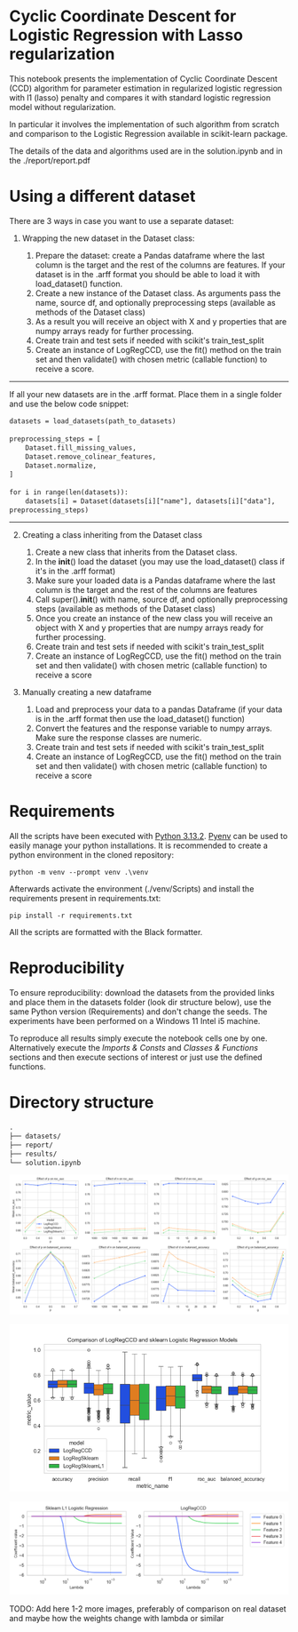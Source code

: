 # Cyclic Coordinate Descent for Logistic Regression with Lasso regularization

This notebook presents the implementation of Cyclic Coordinate Descent (CCD) algorithm for parameter
estimation in regularized logistic regression with l1 (lasso) penalty and compares it with standard
logistic regression model without regularization.

In particular it involves the implementation of such algorithm from scratch and comparison to the Logistic Regression available in scikit-learn package.

The details of the data and algorithms used are in the solution.ipynb and in the ./report/report.pdf

# Using a different dataset

There are 3 ways in case you want to use a separate dataset:

1. Wrapping the new dataset in the Dataset class:

    1. Prepare the dataset: create a Pandas dataframe where the last column is the target and the rest of the columns are features. If your dataset is in the .arff format you should be able to load it with load_dataset() function.
    2. Create a new instance of the Dataset class. As arguments pass the name, source df, and optionally preprocessing steps (available as methods of the Dataset class)
    3. As a result you will receive an object with X and y properties that are numpy arrays ready for further processing.
    4. Create train and test sets if needed with scikit's train_test_split
    5. Create an instance of LogRegCCD, use the fit() method on the train set and then validate() with chosen metric (callable function) to receive a score.

---

If all your new datasets are in the .arff format. Place them in a single folder and use the below code snippet:

```{python}
datasets = load_datasets(path_to_datasets)

preprocessing_steps = [
    Dataset.fill_missing_values,
    Dataset.remove_colinear_features,
    Dataset.normalize,
]

for i in range(len(datasets)):
    datasets[i] = Dataset(datasets[i]["name"], datasets[i]["data"], preprocessing_steps)
```

---

2. Creating a class inheriting from the Dataset class

    1. Create a new class that inherits from the Dataset class.
    2. In the __init__() load the dataset (you may use the load_dataset() class if it's in the .arff format)
    3. Make sure your loaded data is a Pandas dataframe where the last column is the target and the rest of the columns are features
    4. Call super().__init__() with name, source df, and optionally preprocessing steps (available as methods of the Dataset class)
    5. Once you create an instance of the new class you will receive an object with X and y properties that are numpy arrays ready for further processing.
    6. Create train and test sets if needed with scikit's train_test_split
    7. Create an instance of LogRegCCD, use the fit() method on the train set and then validate() with chosen metric (callable function) to receive a score

3. Manually creating a new dataframe

    1. Load and preprocess your data to a pandas Dataframe (if your data is in the .arff format then use the load_dataset() function)
    2. Convert the features and the response variable to numpy arrays. Make sure the response classes are numeric.
    3. Create train and test sets if needed with scikit's train_test_split
    4. Create an instance of LogRegCCD, use the fit() method on the train set and then validate() with chosen metric (callable function) to receive a score 


# Requirements

All the scripts have been executed with [Python 3.13.2](https://www.python.org/). [Pyenv](https://github.com/pyenv/pyenv) can be used to easily manage your python installations. It is recommended to create a python environment in the cloned repository:

```
python -m venv --prompt venv .\venv
```

Afterwards activate the environment (./venv/Scripts) and install the requirements present in requirements.txt:

```
pip install -r requirements.txt
```

All the scripts are formatted with the Black formatter.

# Reproducibility

To ensure reproducibility: download the datasets from the provided links and place them in the datasets folder (look dir structure below), use the same Python version (Requirements) and don't change the seeds. The experiments have been performed on a Windows 11 Intel i5 machine.

To reproduce all results simply execute the notebook cells one by one. Alternatively execute the *Imports & Consts* and *Classes & Functions* sections and then execute sections of interest or just use the defined functions.

# Directory structure

```
.
├── datasets/
├── report/
├── results/
└── solution.ipynb
```

![Parameter Facet Grid](./results/parameter_facet_grid.png)

![Comparison on synthetic dataset](./results/comparison-synthetic-dataset.png)

![Comparison of the coefficients](./results/logistic_regression_l1_logregccd_coefficients_synthetic_dataset.png)

TODO: Add here 1-2 more images, preferably of comparison on real dataset and maybe how the weights change with lambda or similar

